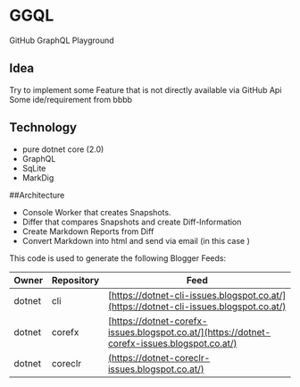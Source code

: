 # GGQL
GitHub GraphQL Playground

## Idea
Try to implement some Feature that is not directly available via GitHub Api
Some ide/requirement from bbbb

## Technology
- pure dotnet core (2.0) 
- GraphQL
- SqLite
- MarkDig

##Architecture
* Console Worker that creates Snapshots.
* Differ that compares Snapshots and create Diff-Information
* Create Markdown Reports from Diff
* Convert Markdown into html and send via email (in this case )


This code is used to generate the following Blogger Feeds:

Owner|Repository|Feed
---|---|---
dotnet|cli|[https://dotnet-cli-issues.blogspot.co.at/](https://dotnet-cli-issues.blogspot.co.at/)
dotnet|corefx|[https://dotnet-corefx-issues.blogspot.co.at/](https://dotnet-corefx-issues.blogspot.co.at/)
dotnet|coreclr|[(https://dotnet-coreclr-issues.blogspot.co.at/)](https://dotnet-coreclr-issues.blogspot.co.at/)

